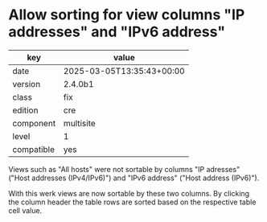 [//]: # (werk v2)
# Allow sorting for view columns "IP addresses" and "IPv6 address"

key        | value
---------- | ---
date       | 2025-03-05T13:35:43+00:00
version    | 2.4.0b1
class      | fix
edition    | cre
component  | multisite
level      | 1
compatible | yes

Views such as "All hosts" were not sortable by columns "IP adresses" ("Host addresses (IPv4/IPv6)") and "IPv6 address" ("Host address (IPv6)").

With this werk views are now sortable by these two columns. By clicking the column header the table rows are sorted based on the respective table cell value.
